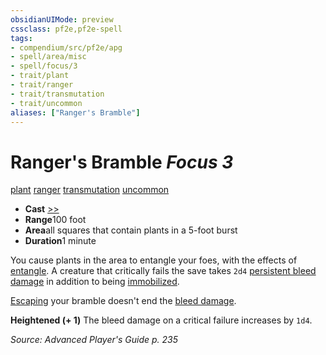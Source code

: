 ```yaml
---
obsidianUIMode: preview
cssclass: pf2e,pf2e-spell
tags:
- compendium/src/pf2e/apg
- spell/area/misc
- spell/focus/3
- trait/plant
- trait/ranger
- trait/transmutation
- trait/uncommon
aliases: ["Ranger's Bramble"]
---
```

# Ranger's Bramble *Focus 3*   
[plant](../../Rules/traits/plant.md)  [ranger](../../Rules/traits/ranger.md)  [transmutation](../../Rules/traits/transmutation.md)  [uncommon](../../Rules/traits/uncommon.md)  

- **Cast** [>>](../../Rules/core-rulebook/chapter-9-playing-the-game.md#Actions "Two-Action") 
- **Range**100 foot
- **Area**all squares that contain plants in a 5-foot burst
- **Duration**1 minute

You cause plants in the area to entangle your foes, with the effects of [entangle](entangle.md). A creature that critically fails the save takes `2d4` [persistent bleed damage](../../Rules/conditions.md#Persistent%20Damage) in addition to being [immobilized](../../Rules/conditions.md#Immobilized).

[Escaping](../../Rules/actions/escape.md) your bramble doesn't end the [bleed damage](../../Rules/conditions.md#Persistent%20Damage).

**Heightened (+ 1)** The bleed damage on a critical failure increases by `1d4`.

*Source: Advanced Player's Guide p. 235*